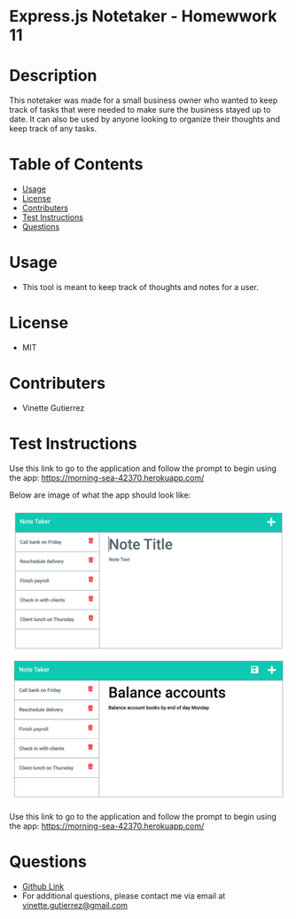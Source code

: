 # Express.js Notetaker - Homewwork 11

# Description

This notetaker was made for a small business owner who wanted to keep track of tasks that were needed to make sure the business stayed up to date. It can also be used by anyone looking to organize their thoughts and keep track of any tasks.

# Table of Contents

- [Usage](#usage)
- [License](#license)
- [Contributers](#contributers)
- [Test Instructions](#test-instructions)
- [Questions](#questions)

# Usage

<a name="usage"></a>

- This tool is meant to keep track of thoughts and notes for a user.

# License

<a name="license"></a>

- MIT

# Contributers

<a name="contributers"></a>

- Vinette Gutierrez

# Test Instructions

<a name="test-instructions"></a>

Use this link to go to the application and follow the prompt to begin using the app:
https://morning-sea-42370.herokuapp.com/

Below are image of what the app should look like:

![Notetaker Image #1](./assets/11-express-homework-demo-01.png) <br>
![Notetaker Image #2](./assets/11-express-homework-demo-02.png) <br>

Use this link to go to the application and follow the prompt to begin using the app:
https://morning-sea-42370.herokuapp.com/

# Questions

<a name="questions"></a>

- [Github Link](https://github.com/vinetteg)
- For additional questions, please contact me via email at vinette.gutierrez@gmail.com
